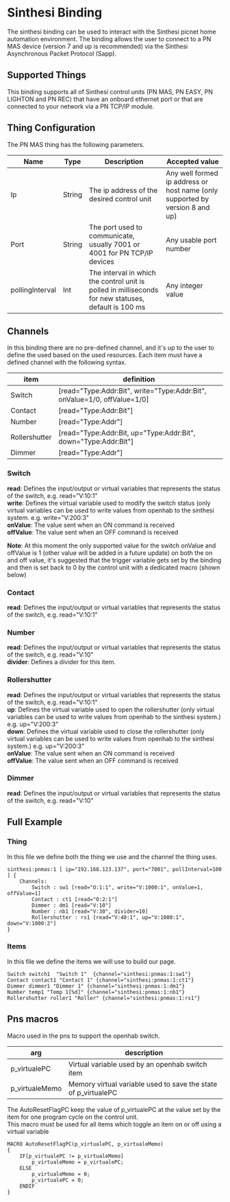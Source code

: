 # Sinthesi Binding

The sinthesi binding  can be used to interact with the Sinthesi picnet home automation environment.
The binding allows the user to connect to a PN MAS device (version 7 and up is recommended) via the Sinthesi Asynchronous Packet Protocol (Sapp).


## Supported Things

This binding supports all of Sinthesi control units (PN MAS, PN EASY, PN LIGHTON and PN REC) that have an onboard ethernet port or that are connected to your network via a PN TCP/IP module.

## Thing Configuration

The PN MAS thing has the following parameters.

| Name            | Type   | Description                                                                                          | Accepted value                                                               |
|-----------------|--------|------------------------------------------------------------------------------------------------------|------------------------------------------------------------------------------|
| Ip              | String | The ip address of the desired control unit                                                           | Any well formed ip address or host name (only supported by version 8 and up) |
| Port            | String | The port used to communicate, usually 7001 or 4001 for PN TCP/IP devices                             | Any usable port number                                                       |
| pollingInterval | Int    | The interval in which the control unit is polled in milliseconds for new statuses, default is 100 ms | Any integer value                                                            |


## Channels

In this binding there are no pre-defined channel, and it's up to the user to define the used  based on the used resources.
Each item must have a defined channel with the following syntax.

| item          | definition                                                               |
|---------------|--------------------------------------------------------------------------|
| Switch        | [read="Type:Addr:Bit", write="Type:Addr:Bit", onValue=1/0, offValue=1/0] |
| Contact       | [read="Type:Addr:Bit"]                                                   |
| Number        | [read="Type:Addr"]                                                       |
| Rollershutter | [read="Type:Addr:Bit, up="Type:Addr:Bit", down="Type:Addr:Bit"]          |
| Dimmer        | [read="Type:Addr"]                                                       |

### Switch

**read**: Defines the input/output or virtual variables that represents the status of the switch, e.g. read="V:10:1"<br/>
**write**: Defines the virtual variable used to modify the switch status (only virtual variables can be used to write values from openhab to the sinthesi system. e.g. write="V:200:3"<br/>
**onValue**: The value sent when an ON command is received<br/>
**offValue**: The value sent when an OFF command is received<br/>

**Note**: At this moment the only supported value for the switch onValue and offValue is 1 (other value will be added in a future update) on both the on and off value, it's suggested that the trigger variable gets set by the binding and then is set back to 0 by the control unit with a dedicated macro (shown below)

### Contact

**read**: Defines the input/output or virtual variables that represents the status of the switch, e.g. read="V:10:1"<br/>

### Number

**read**: Defines the input/output or virtual variables that represents the status of the switch, e.g. read="V:10"<br/>
**divider**: Defines a divider for this item.<br/>

### Rollershutter

**read**: Defines the input/output or virtual variables that represents the status of the switch, e.g. read="V:10:1"<br/>
**up**: Defines the virtual variable used to open the rollershutter (only virtual variables can be used to write values from openhab to the sinthesi system.) e.g. up="V:200:3"<br/>
**down**: Defines the virtual variable used to close the rollershutter (only virtual variables can be used to write values from openhab to the sinthesi system.) e.g. up="V:200:3"<br/>
**onValue**: The value sent when an ON command is received<br/>
**offValue**: The value sent when an OFF command is received<br/>

### Dimmer

**read**: Defines the input/output or virtual variables that represents the status of the switch, e.g. read="V:10"<br/>

## Full Example

### Thing

In this file we define both the thing we use and the channel the thing uses.

```
sinthesi:pnmas:1 [ ip="192.168.123.137", port="7001", pollInterval=100 ] {
    Channels:
        Switch : sw1 [read="O:1:1", write="V:1000:1", onValue=1, offValue=1]
        Contact : ct1 [read="O:2:1"]
        Dimmer : dm1 [read="V:10"]
        Number : nb1 [read="V:30", divider=10]
        Rollershutter : rs1 [read="V:40:1", up="V:1000:1", down="V:1000:2"]
}
```

### Items

In this file we define the items we will use to build our page.

```
Switch switch1  "Switch 1"  {channel="sinthesi:pnmas:1:sw1"}
Contact contact1 "Contact 1" {channel="sinthesi:pnmas:1:ct1"}
Dimmer dimmer1 "Dimmer 1" {channel="sinthesi:pnmas:1:dm1"}
Number temp1 "Temp 1[%d]" {channel="sinthesi:pnmas:1:nb1"}
Rollershutter roller1 "Roller" {channel="sinthesi:pnmas:1:rs1"}
```

## Pns macros

Macro used in the pns to support the openhab switch.

| arg            | description                                                    |
|----------------|----------------------------------------------------------------|
| p_virtualePC   | Virtual variable used by an openhab switch item                |
| p_virtualeMemo | Memory virtual variable used to save the state of p_virtualePC |

The AutoResetFlagPC keep the value of p_virtualePC at the value set by the item for one program cycle on the control unit.<br/>
This macro must be used for all items which toggle an item on or off using a virtual variable

```
MACRO AutoResetFlagPC(p_virtualePC, p_virtualeMemo)
{
    IF[p_virtualePC != p_virtualeMemo]
        p_virtualeMemo = p_virtualePC;
    ELSE
        p_virtualeMemo = 0;
        p_virtualePC = 0;
    ENDIF
}
```

